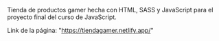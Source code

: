 Tienda de productos gamer hecha con HTML, SASS y JavaScript para el proyecto final del curso de JavaScript.

Link de la página: "https://tiendagamer.netlify.app/"